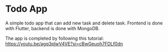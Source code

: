 # Todo App

A simple todo app that can add new task and delete task. Frontend is done with Flutter, backend is done with MongoDB.

The app is completed by following this tutorial: https://youtu.be/agq3plwV4VE?si=cBwGeuoh7FDLf0dn
